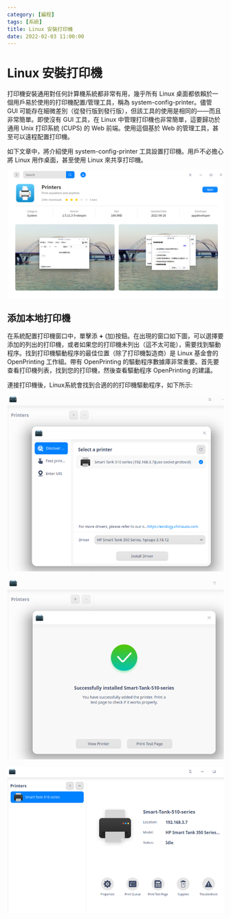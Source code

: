 ```yaml
---
category: [編程]
tags: [系統]
title: Linux 安裝打印機
date: 2022-02-03 11:00:00
---
```


<style>
    table {
        width: 100%;
    }
</style>

# Linux 安裝打印機

打印機安裝通用對任何計算機系統都非常有用，幾乎所有 Linux 桌面都依賴於一個用戶易於使用的打印機配置/管理工具，稱為 system-config-printer。儘管 GUI 可能存在細微差別（從發行版到發行版），但該工具的使用是相同的——而且非常簡單。即使沒有 GUI 工具，在 Linux 中管理打印機也非常簡單，這要歸功於通用 Unix 打印系統 (CUPS) 的 Web 前端。使用這個基於 Web 的管理工具，甚至可以遠程配置打印機。

如下文章中，將介紹使用 system-config-printer 工具設置打印機。用戶不必擔心將 Linux 用作桌面，甚至使用 Linux 來共享打印機。

![Alt x](../assets/img/linux/printer.png)

## 添加本地打印機

在系統配置打印機窗口中，單擊添 **+** (加)按鈕。在出現的窗口如下圖，可以選擇要添加的列出的打印機，或者如果您的打印機未列出（這不太可能），需要找到驅動程序。找到打印機驅動程序的最佳位置（除了打印機製造商）是 Linux 基金會的 OpenPrinting 工作組。帶有 OpenPrinting 的驅動程序數據庫非常重要。首先要查看打印機列表，找到您的打印機，然後查看驅動程序 OpenPrinting 的建議。

連接打印機後，Linux系統會找到合適的的打印機驅動程序，如下所示:

![Alt x](../assets/img/linux/addprn1.png)

![Alt x](../assets/img/linux/addprn2.png)

![Alt x](../assets/img/linux/addprn3.png)